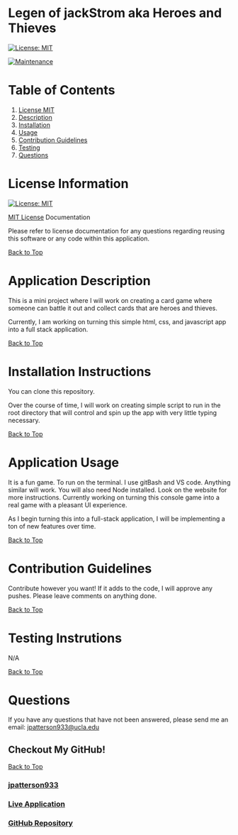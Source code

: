 # Legen of jackStrom aka Heroes and Thieves

[![License: MIT](https://img.shields.io/badge/License-MIT-yellow.svg)](https://opensource.org/licenses/MIT)

[![Maintenance](https://img.shields.io/badge/Maintained%3F-yes-green.svg)](https://GitHub.com/Naereen/StrapDown.js/graphs/commit-activity)

# Table of Contents
1. [License MIT](#license-information)
2. [Description](#application-description)
3. [Installation](#installation-instructions)
4. [Usage](#application-usage)
5. [Contribution Guidelines](#contribution-guidelines)
6. [Testing](#testing-instrutions)
7. [Questions](#questions)

# License Information

[![License: MIT](https://img.shields.io/badge/License-MIT-yellow.svg)](https://opensource.org/licenses/MIT)

[MIT License](https://www.mit.edu/~amini/LICENSE.md) Documentation

Please refer to license documentation for any questions regarding reusing 
this software or any code within this application.

[Back to Top](#table-of-contents)

# Application Description

This is a mini project where I will work on creating a card game where someone can battle it out and collect cards that are heroes and thieves.

Currently, I am working on turning this simple html, css, and javascript app into a full stack application.

[Back to Top](#table-of-contents)

# Installation Instructions

You can clone this repository. 

Over the course of time, I will work on creating simple script to run in the root directory that will control and spin up the app with very little typing necessary.

[Back to Top](#table-of-contents)

# Application Usage

It is a fun game. To run on the terminal. I use gitBash and VS code. Anything similar will work. You will also need Node installed. Look on the website for more instructions. Currently working on turning this console game into a real game with a pleasant UI experience.

As I begin turning this into a full-stack application, I will be implementing a ton of new features over time.

[Back to Top](#table-of-contents)

# Contribution Guidelines

Contribute however you want! If it adds to the code, I will approve any pushes. Please leave comments on anything done.

[Back to Top](#table-of-contents)

# Testing Instrutions

N/A

[Back to Top](#table-of-contents)

# Questions

If you have any questions that have not been answered, please send me an email: jpatterson933@ucla.edu

## Checkout My GitHub!

[Back to Top](#table-of-contents)

### [jpatterson933](https://github.com/jpatterson933)
### [Live Application](https://github.com/jpatterson933/javascript-mini-fight-game)
### [GitHub Repository](https://github.com/jpatterson933/javascript-mini-fight-game)